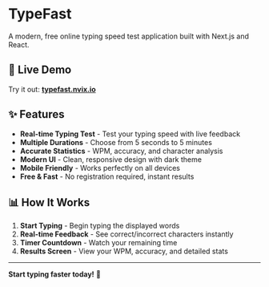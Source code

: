 # TypeFast

A modern, free online typing speed test application built with Next.js and React.

## 🚀 Live Demo

Try it out: **[typefast.nvix.io](https://typefast.nvix.io)**

## ✨ Features

- **Real-time Typing Test** - Test your typing speed with live feedback
- **Multiple Durations** - Choose from 5 seconds to 5 minutes
- **Accurate Statistics** - WPM, accuracy, and character analysis
- **Modern UI** - Clean, responsive design with dark theme
- **Mobile Friendly** - Works perfectly on all devices
- **Free & Fast** - No registration required, instant results

## 📊 How It Works

1. **Start Typing** - Begin typing the displayed words
2. **Real-time Feedback** - See correct/incorrect characters instantly
3. **Timer Countdown** - Watch your remaining time
4. **Results Screen** - View your WPM, accuracy, and detailed stats

---

**Start typing faster today!** 🚀